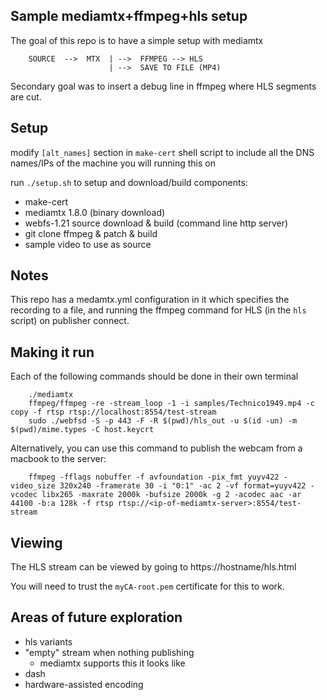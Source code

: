 ## Sample mediamtx+ffmpeg+hls setup

The goal of this repo is to have a simple setup with mediamtx

        SOURCE  -->  MTX  | -->  FFMPEG --> HLS  
                          | -->  SAVE TO FILE (MP4)

Secondary goal was to insert a debug line in ffmpeg where HLS segments are cut.

## Setup

modify `[alt_names]` section in `make-cert` shell script to include
all the DNS names/IPs of the machine you will running this on

run `./setup.sh` to setup and download/build components:
  * make-cert
  * mediamtx 1.8.0 (binary download)
  * webfs-1.21 source download & build (command line http server)
  * git clone ffmpeg & patch & build
  * sample video to use as source
  
## Notes

This repo has a medamtx.yml configuration in it which specifies the
recording to a file, and running the ffmpeg command for HLS (in the
`hls` script) on publisher connect.

## Making it run

Each of the following commands should be done in their own terminal

        ./mediamtx
        ffmpeg/ffmpeg -re -stream_loop -1 -i samples/Technico1949.mp4 -c copy -f rtsp rtsp://localhost:8554/test-stream
        sudo ./webfsd -S -p 443 -F -R $(pwd)/hls_out -u $(id -un) -m $(pwd)/mime.types -C host.keycrt

Alternatively, you can use this command to publish the webcam 
from a macbook to the server:

        ffmpeg -fflags nobuffer -f avfoundation -pix_fmt yuyv422 -video_size 320x240 -framerate 30 -i "0:1" -ac 2 -vf format=yuyv422 -vcodec libx265 -maxrate 2000k -bufsize 2000k -g 2 -acodec aac -ar 44100 -b:a 128k -f rtsp rtsp://<ip-of-mediamtx-server>:8554/test-stream

## Viewing

The HLS stream can be viewed by going to https://hostname/hls.html

You will need to trust the `myCA-root.pem` certificate for this to work.

## Areas of future exploration

 * hls variants
 * "empty" stream when nothing publishing
    * mediamtx supports this it looks like
 * dash
 * hardware-assisted encoding
